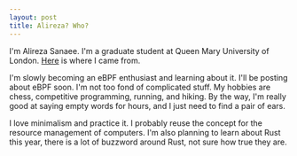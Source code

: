 ```yaml
---
layout: post
title: Alireza? Who?
---
```


I'm Alireza Sanaee. I'm a graduate student at Queen Mary University of London. [Here](https://goo.gl/maps/99AhZz6PbabrCzXT9) is where I came from.

I'm slowly becoming an eBPF enthusiast and learning about it. I'll be posting about eBPF soon. I'm not too fond of complicated stuff. My hobbies are chess, competitive programming, running, and hiking. By the way, I'm really good at saying empty words for hours, and I just need to find a pair of ears.

I love minimalism and practice it. I probably reuse the concept for the resource management of computers. I'm also planning to learn about Rust this year, there is a lot of buzzword around Rust, not sure how true they are.

